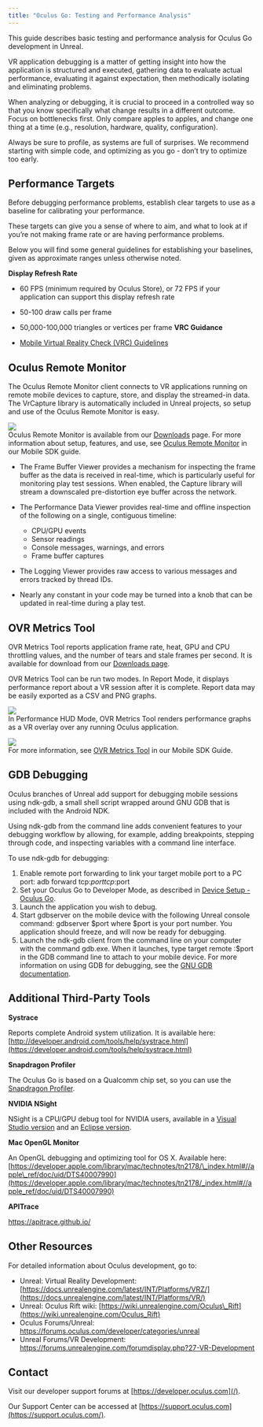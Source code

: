 ```yaml
---
title: "Oculus Go: Testing and Performance Analysis"
---
```

This guide describes basic testing and performance analysis for Oculus Go development in Unreal.

VR application debugging is a matter of getting insight into how the application is structured and executed, gathering data to evaluate actual performance, evaluating it against expectation, then methodically isolating and eliminating problems.

When analyzing or debugging, it is crucial to proceed in a controlled way so that you know specifically what change results in a different outcome. Focus on bottlenecks first. Only compare apples to apples, and change one thing at a time (e.g., resolution, hardware, quality, configuration).

Always be sure to profile, as systems are full of surprises. We recommend starting with simple code, and optimizing as you go - don’t try to optimize too early.

## Performance Targets

Before debugging performance problems, establish clear targets to use as a baseline for calibrating your performance.

These targets can give you a sense of where to aim, and what to look at if you’re not making frame rate or are having performance problems.

Below you will find some general guidelines for establishing your baselines, given as approximate ranges unless otherwise noted.

**Display Refresh Rate**

* 60 FPS (minimum required by Oculus Store), or 72 FPS if your application can support this display refresh rate
* 50-100 draw calls per frame
* 50,000-100,000 triangles or vertices per frame
**VRC Guidance**

* [Mobile Virtual Reality Check (VRC) Guidelines](/documentation/publish/latest/concepts/publish-mobile-req/)
## Oculus Remote Monitor

The Oculus Remote Monitor client connects to VR applications running on remote mobile devices to capture, store, and display the streamed-in data. The VrCapture library is automatically included in Unreal projects, so setup and use of the Oculus Remote Monitor is easy.

![](/images/documentation-unreal-latest-concepts-unreal-debug-go-0.png)  
Oculus Remote Monitor is available from our [Downloads](/downloads/unreal-engine/) page. For more information about setup, features, and use, see [Oculus Remote Monitor](/documentation/mobilesdk/latest/concepts/mobile-remote-monitor/) in our Mobile SDK guide.

* The Frame Buffer Viewer provides a mechanism for inspecting the frame buffer as the data is received in real-time, which is particularly useful for monitoring play test sessions. When enabled, the Capture library will stream a downscaled pre-distortion eye buffer across the network.
* The Performance Data Viewer provides real-time and offline inspection of the following on a single, contiguous timeline:
	+ CPU/GPU events
	+ Sensor readings
	+ Console messages, warnings, and errors
	+ Frame buffer captures

* The Logging Viewer provides raw access to various messages and errors tracked by thread IDs.
* Nearly any constant in your code may be turned into a knob that can be updated in real-time during a play test.
## OVR Metrics Tool

OVR Metrics Tool reports application frame rate, heat, GPU and CPU throttling values, and the number of tears and stale frames per second. It is available for download from our [Downloads page](/downloads/unreal-engine/).

OVR Metrics Tool can be run two modes. In Report Mode, it displays performance report about a VR session after it is complete. Report data may be easily exported as a CSV and PNG graphs.

![](/images/documentation-unreal-latest-concepts-unreal-debug-go-1.png)  
In Performance HUD Mode, OVR Metrics Tool renders performance graphs as a VR overlay over any running Oculus application.

![](/images/documentation-unreal-latest-concepts-unreal-debug-go-2.jpg)  
For more information, see [OVR Metrics Tool](/documentation/mobilesdk/latest/concepts/mobile-ovrmetricstool/) in our Mobile SDK Guide.

## GDB Debugging

Oculus branches of Unreal add support for debugging mobile sessions using ndk-gdb, a small shell script wrapped around GNU GDB that is included with the Android NDK.

Using ndk-gdb from the command line adds convenient features to your debugging workflow by allowing, for example, adding breakpoints, stepping through code, and inspecting variables with a command line interface.

To use ndk-gdb for debugging:

1. Enable remote port forwarding to link your target mobile port to a PC port: adb forward tcp:$port tcp:$port
2. Set your Oculus Go to Developer Mode, as described in [ Device Setup - Oculus Go](/documentation/mobilesdk/latest/concepts/mobile-device-setup-go/).
3. Launch the application you wish to debug.
4. Start gdbserver on the mobile device with the following Unreal console command: gdbserver $port where $port is your port number. You application should freeze, and will now be ready for debugging.
5. Launch the ndk-gdb client from the command line on your computer with the command gdb.exe. When it launches, type target remote :$port in the GDB command line to attach to your mobile device.
For more information on using GDB for debugging, see the [GNU GDB documentation](https://www.gnu.org/software/gdb/documentation/).

## Additional Third-Party Tools

**Systrace**

Reports complete Android system utilization. It is available here: [http://developer.android.com/tools/help/systrace.html](https://developer.android.com/tools/help/systrace.html)

**Snapdragon Profiler**

The Oculus Go is based on a Qualcomm chip set, so you can use the [Snapdragon Profiler](https://developer.qualcomm.com/software/snapdragon-profiler).

**NVIDIA NSight**

NSight is a CPU/GPU debug tool for NVIDIA users, available in a [Visual Studio version](https://developer.nvidia.com/nvidia-nsight-visual-studio-edition) and an [Eclipse version](https://developer.nvidia.com/nsight-eclipse-edition).

**Mac OpenGL Monitor**

An OpenGL debugging and optimizing tool for OS X. Available here: [https://developer.apple.com/library/mac/technotes/tn2178/\_index.html#//apple\_ref/doc/uid/DTS40007990](https://developer.apple.com/library/mac/technotes/tn2178/_index.html#//apple_ref/doc/uid/DTS40007990)

**APITrace**

<https://apitrace.github.io/>

## Other Resources

For detailed information about Oculus development, go to:

* Unreal: Virtual Reality Development: [https://docs.unrealengine.com/latest/INT/Platforms/VRZ/](https://docs.unrealengine.com/latest/INT/Platforms/VR/)
* Unreal: Oculus Rift wiki: [https://wiki.unrealengine.com/Oculus\_Rift](https://wiki.unrealengine.com/Oculus_Rift)
* Oculus Forums/Unreal: <https://forums.oculus.com/developer/categories/unreal>
* Unreal Forums/VR Development: <https://forums.unrealengine.com/forumdisplay.php?27-VR-Development>
## Contact

Visit our developer support forums at [https://developer.oculus.com](/).

Our Support Center can be accessed at [https://support.oculus.com](https://support.oculus.com/).
